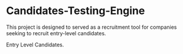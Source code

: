 # Candidates-Testing-Engine
This project is designed to served as a recruitment tool for companies seeking to recruit entry-level candidates.

Entry Level Candidates.
